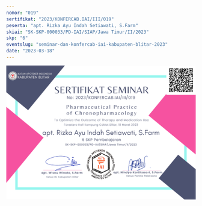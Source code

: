 ```yaml
---
nomor: "019"
sertifikat: "2023/KONFERCAB.IAI/III/019"
peserta: "apt. Rizka Ayu Indah Setiawati, S.Farm"
skiai: "SK-SKP-000033/PD-IAI/SIAP/Jawa Timur/II/2023"
skp: "6"
eventslug: "seminar-dan-konfercab-iai-kabupaten-blitar-2023"
date: "2023-03-18"
---
```


![GATSBY_EMPTY_ALT](019-apt.-rizka-ayu-indah-setiawati,-s.farm.png)
